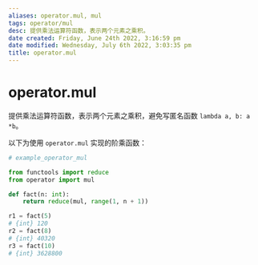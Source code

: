 ```yaml
---
aliases: operator.mul, mul
tags: operator/mul
desc: 提供乘法运算符函数，表示两个元素之乘积。
date created: Friday, June 24th 2022, 3:16:59 pm
date modified: Wednesday, July 6th 2022, 3:03:35 pm
title: operator.mul
---
```


# operator.mul

提供乘法运算符函数，表示两个元素之乘积，避免写匿名函数 `lambda a, b: a *b`。

以下为使用 `operator.mul` 实现的阶乘函数：

```Python
# example_operator_mul

from functools import reduce
from operator import mul

def fact(n: int):
	return reduce(mul, range(1, n + 1))

r1 = fact(5)
# {int} 120
r2 = fact(8)
# {int} 40320
r3 = fact(10)
# {int} 3628800
```
